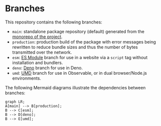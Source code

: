 <!--

@license Apache-2.0

Copyright (c) 2022 The Stdlib Authors.

Licensed under the Apache License, Version 2.0 (the "License");
you may not use this file except in compliance with the License.
You may obtain a copy of the License at

   http://www.apache.org/licenses/LICENSE-2.0

Unless required by applicable law or agreed to in writing, software
distributed under the License is distributed on an "AS IS" BASIS,
WITHOUT WARRANTIES OR CONDITIONS OF ANY KIND, either express or implied.
See the License for the specific language governing permissions and
limitations under the License.

-->

# Branches

This repository contains the following branches:

-   `main`: standalone package repository (default) generated from the [monorepo of the project][monorepo].
-   `production`: production build of the package with error messages being rewritten to reduce bundle sizes and thus the number of bytes transmitted over the network.
-   `esm`: [ES Module][esm-url] branch for use in a website via a `script` tag without installation and bundlers.
-   `deno`: [Deno][deno-url] branch for use in Deno.
-   `umd`: [UMD][umd-url] branch for use in Observable, or in dual browser/Node.js environments.

The following Mermaid diagrams illustrate the dependencies between branches:

```mermaid
graph LR;
A[main] --> B[production];
B --> C[esm];
B --> D[deno];
B --> E[umd];
```

[monorepo]: https://github.com/stdlib-js/stdlib/tree/develop/lib/node_modules/%40stdlib/string/snakecase
[deno-url]: https://github.com/stdlib-js/string-snakecase/tree/deno
[umd-url]: https://github.com/stdlib-js/string-snakecase/tree/umd
[esm-url]: https://github.com/stdlib-js/string-snakecase/tree/esm
